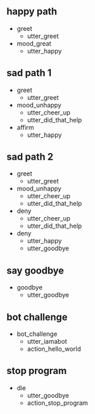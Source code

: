 ## happy path
* greet
  - utter_greet
* mood_great
  - utter_happy

## sad path 1
* greet
  - utter_greet
* mood_unhappy
  - utter_cheer_up
  - utter_did_that_help
* affirm
  - utter_happy

## sad path 2
* greet
  - utter_greet
* mood_unhappy
  - utter_cheer_up
  - utter_did_that_help
* deny
  - utter_cheer_up
  - utter_did_that_help
* deny
  - utter_happy
  - utter_goodbye

## say goodbye
* goodbye
  - utter_goodbye

## bot challenge
* bot_challenge
  - utter_iamabot
  - action_hello_world

## stop program
* die
  - utter_goodbye
  - action_stop_program